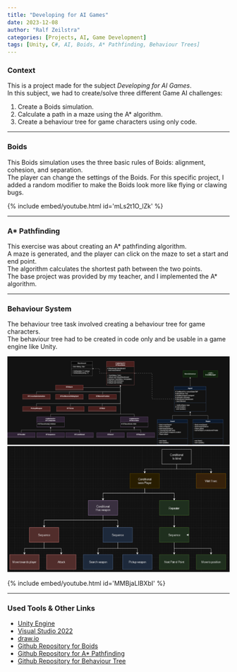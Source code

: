 ```yaml
---
title: "Developing for AI Games"
date: 2023-12-08
author: "Ralf Zeilstra"
categories: [Projects, AI, Game Development]
tags: [Unity, C#, AI, Boids, A* Pathfinding, Behaviour Trees]
---
```


### Context
This is a project made for the subject _Developing for AI Games_.  
In this subject, we had to create/solve three different Game AI challenges:  
1. Create a Boids simulation.  
2. Calculate a path in a maze using the A* algorithm.  
3. Create a behaviour tree for game characters using only code.

---

### Boids
This Boids simulation uses the three basic rules of Boids: alignment, cohesion, and separation.  
The player can change the settings of the Boids. For this specific project, I added a random modifier to make the Boids look more like flying or clawing bugs.

{% include embed/youtube.html id='mLs2t1O_lZk' %}

---

### A* Pathfinding
This exercise was about creating an A* pathfinding algorithm.  
A maze is generated, and the player can click on the maze to set a start and end point.  
The algorithm calculates the shortest path between the two points.  
The base project was provided by my teacher, and I implemented the A* algorithm.

---

### Behaviour System
The behaviour tree task involved creating a behaviour tree for game characters.  
The behaviour tree had to be created in code only and be usable in a game engine like Unity.

![Behaviour Tree Class Diagram](./assets/images/DevelopingForAIGames/ClassDiagram.png)  
![Behaviour Flow Diagram](./assets/images/DevelopingForAIGames/FlowDiagram.png)

{% include embed/youtube.html id='MMBjaLIBXbI' %}

---

### Used Tools & Other Links
- [Unity Engine](https://unity.com)  
- [Visual Studio 2022](https://visualstudio.microsoft.com/vs/)  
- [draw.io](https://app.diagrams.net/)  
- [Github Repository for Boids](https://github.com/RalfZeil/UnityBoids)  
- [Github Repository for A* Pathfinding](https://github.com/RalfZeil/KMOD3_Astar)  
- [Github Repository for Behaviour Tree](https://github.com/RalfZeil/BehaviourTreeExercise)  
